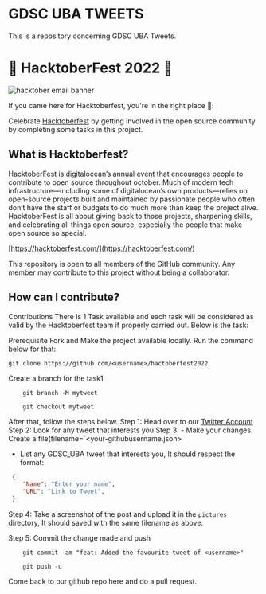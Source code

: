 # GDSC UBA TWEETS
This is a repository concerning GDSC UBA Tweets.

# 🎃 HacktoberFest 2022 🎃
![hacktober email banner](https://i.ibb.co/0qG1XtZ/Email-Banners-Dark.png)

If you came here for Hacktoberfest, you're in the right place 🦇️:

Celebrate [Hacktoberfest](https://hacktoberfest.com/) by getting involved in the open source community by completing some tasks in this project.

## What is Hacktoberfest?

 HacktoberFest is digitalocean’s annual event that encourages people to contribute to open source throughout october. Much of modern tech infrastructure—including some of digitalocean’s own products—relies on open-source projects built and maintained by passionate people who often don’t have the staff or budgets to do much more than keep the project alive. HacktoberFest is all about giving back to those projects, sharpening skills, and celebrating all things open source, especially the people that make open source so special.

[https://hacktoberfest.com/](https://hacktoberfest.com/)

This repository is open to all members of the GitHub community. Any member may contribute to this project without being a collaborator.

## How can I contribute?

Contributions
There is 1 Task available and each task will be considered as valid by the Hacktoberfest team if properly carried out. Below is the task:

Prerequisite Fork and Make the project available locally. Run the command below for that:

    git clone https://github.com/<username>/hactoberfest2022
Create a branch for the task1
```
    git branch -M mytweet

    git checkout mytweet
```
After that, follow the steps below.
Step 1: Head over to our [Twitter Account](https://www.twitter.com/gdsc_uba)
Step 2: Look for any tweet that interests you
Step 3: - Make your changes. Create a file(filename=`<your-githubusername.json>
- List any GDSC_UBA tweet that interests you, It should respect the format:
```json
 {
    "Name": "Enter your name",
    "URL": "Link to Tweet",
 }
 ```
Step 4: Take a screenshot of the post and upload it in the `pictures` directory, It should saved with the same filename as above.

Step 5: Commit the change made and push
```
    git commit -am "feat: Added the favourite tweet of <username>"

    git push -u
```
Come back to our github repo here and do a pull request.

